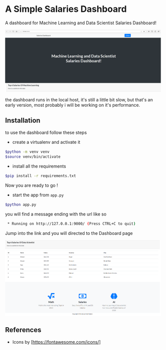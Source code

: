 # A Simple Salaries Dashboard

A dashboard for Machine Learning and Data Scientist Salaries Dashboard!

![dashboard](res/dash.png)

the dashboard runs in the local host, it's still a little bit slow, but that's an early version, most probably i will be working on it's performance.

## Installation

to use the dashboard follow these steps

* create a virtualenv and activate it

```bash
$python -m venv venv
$source venv/bin/activate
```

* install all the requirements

```bash
$pip install -r requirements.txt
```

Now you are ready to go !

* start the app from `app.py`

```bash
$python app.py
```

you will find a message ending with the url like so

```bash
 * Running on http://127.0.0.1:9000/ (Press CTRL+C to quit)
```

Jump into the link and you will directed to the Dashboard page

![landing](res/landing.png)

## References

* Icons by [https://fontawesome.com/icons/]